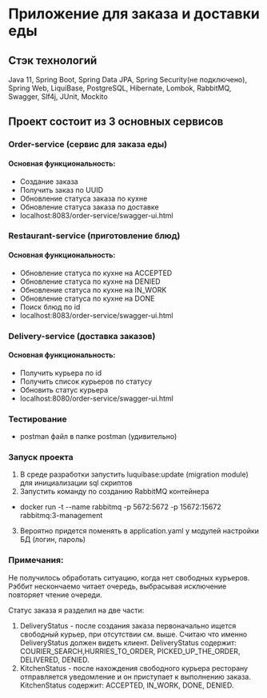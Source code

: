 # Приложение для заказа и доставки еды

## Стэк технологий

Java 11, Spring Boot, Spring Data JPA, Spring Security(не подключено), Spring Web, LiquiBase, PostgreSQL, Hibernate,
Lombok, RabbitMQ, Swagger, Slf4j, JUnit, Mockito

## Проект состоит из 3 основных сервисов

### Order-service (сервис для заказа еды)

#### Основная функциональность:

- Создание заказа
- Получить заказ по UUID
- Обновление статуса заказа по кухне
- Обновление статуса заказа по доставке
- localhost:8083/order-service/swagger-ui.html

### Restaurant-service (приготовление блюд)

#### Основная функциональность:

- Обновление статуса по кухне на ACCEPTED
- Обновление статуса по кухне на DENIED
- Обновление статуса по кухне на IN_WORK
- Обновление статуса по кухне на DONE
- Поиск блюд по id
- localhost:8083/order-service/swagger-ui.html

### Delivery-service (доставка заказов)

#### Основная функциональность:

- Получить курьера по id
- Получить список курьеров по статусу
- Обновить статус курьера
- localhost:8080/order-service/swagger-ui.html

### Тестирование

- postman файл в папке postman (удивительно)

### Запуск проекта

1. В среде разработки запустить luquibase:update (migration module) для инициализации sql скриптов
2. Запустить команду по созданию RabbitMQ контейнера

- docker run -t --name rabbitmq -p 5672:5672 -p 15672:15672 rabbitmq:3-management

3. Вероятно придется поменять в application.yaml у модулей настройки БД (логин, пароль)

### Примечания:

Не получилось обработать ситуацию, когда нет свободных курьеров. Рэббит нескончаемо читает очередь, выбрасывая
исключение повторяет чтение очереди.

Статус заказа я разделил на две части:

1. DeliveryStatus - после создания заказа первоначально ищется свободный курьер, при отсутствии см. выше. Считаю что
   именно DeliveryStatus должен видеть клиент. DeliveryStatus содержит: COURIER_SEARCH,HURRIES_TO_ORDER,
   PICKED_UP_THE_ORDER, DELIVERED, DENIED.
2. KitchenStatus - после нахождения свободного курьера ресторану отправляется уведомление и он приступает к выполнению
   заказа. KitchenStatus содержит: ACCEPTED, IN_WORK, DONE, DENIED.
